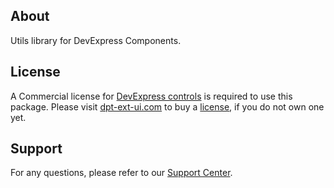 ## About

Utils library for DevExpress Components.

## License

A Commercial license for [DevExpress controls](https://www.dpt-ext-ui.com/Support/EULAs) is required to use this package. Please visit [dpt-ext-ui.com](https://dpt-ext-ui.com) to buy a [license](https://www.dpt-ext-ui.com/support/eulas/), if you do not own one yet. 

## Support

For any questions, please refer to our [Support Center](https://www.dpt-ext-ui.com/Support/Center).